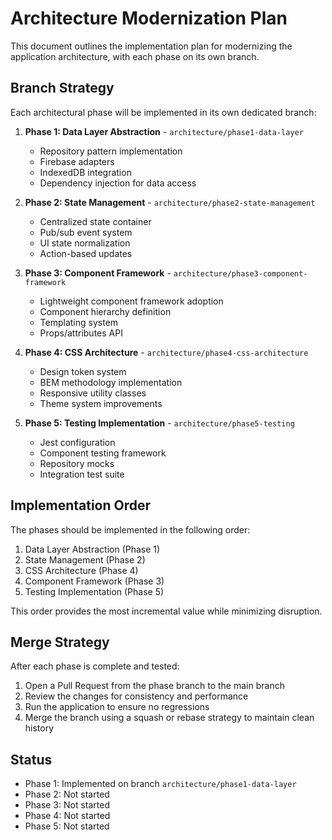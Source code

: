 # Architecture Modernization Plan

This document outlines the implementation plan for modernizing the application architecture, with each phase on its own branch.

## Branch Strategy

Each architectural phase will be implemented in its own dedicated branch:

1. **Phase 1: Data Layer Abstraction** - `architecture/phase1-data-layer`
   - Repository pattern implementation
   - Firebase adapters
   - IndexedDB integration
   - Dependency injection for data access

2. **Phase 2: State Management** - `architecture/phase2-state-management`
   - Centralized state container
   - Pub/sub event system
   - UI state normalization
   - Action-based updates

3. **Phase 3: Component Framework** - `architecture/phase3-component-framework`
   - Lightweight component framework adoption
   - Component hierarchy definition
   - Templating system
   - Props/attributes API

4. **Phase 4: CSS Architecture** - `architecture/phase4-css-architecture`
   - Design token system
   - BEM methodology implementation
   - Responsive utility classes
   - Theme system improvements

5. **Phase 5: Testing Implementation** - `architecture/phase5-testing`
   - Jest configuration
   - Component testing framework
   - Repository mocks
   - Integration test suite

## Implementation Order

The phases should be implemented in the following order:

1. Data Layer Abstraction (Phase 1)
2. State Management (Phase 2)
3. CSS Architecture (Phase 4)
4. Component Framework (Phase 3)
5. Testing Implementation (Phase 5)

This order provides the most incremental value while minimizing disruption.

## Merge Strategy

After each phase is complete and tested:

1. Open a Pull Request from the phase branch to the main branch
2. Review the changes for consistency and performance
3. Run the application to ensure no regressions
4. Merge the branch using a squash or rebase strategy to maintain clean history

## Status

- Phase 1: Implemented on branch `architecture/phase1-data-layer`
- Phase 2: Not started
- Phase 3: Not started
- Phase 4: Not started
- Phase 5: Not started 